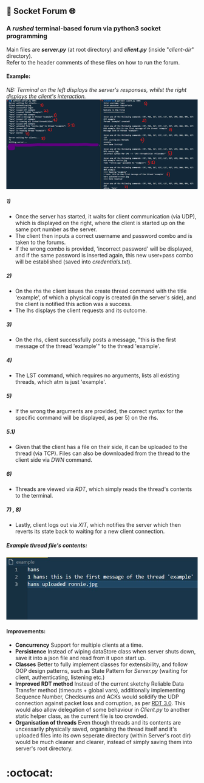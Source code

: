 
## :electric_plug: Socket Forum :globe_with_meridians:

### A *rushed* terminal-based forum via python3 socket programming

Main files are ***server.py*** (at root directory) and ***client.py*** (inside "*client-dir*" directory).   
Refer to the header comments of these files on how to run the forum.

#### Example:
*NB: Terminal on the left displays the server's responses, whilst the right displays the client's interaction.*
<img src='extras/md-images/example-cmds.jpg' />

 ##### 1) 
* Once the server has started, it waits for client communication (via UDP), which is displayed on the right, where the client is started up on the same port number as the server. 
* The client then inputs a correct username and password combo and is taken to the forums. 
* If the wrong combo is provided, 'incorrect password' will be displayed, and if the same password is inserted again, this new user+pass combo will be established (saved into *credentials.txt*).

##### 2)
* On the rhs the client issues the create thread command with the title 'example', of which a physical copy is created (in the server's side), and the client is notified this action was a success. 
* The lhs displays the client requests and its outcome. 

##### 3)
* On the rhs, client successfully posts a message, "this is the first message of the thread 'example'" to the thread 'example'.

##### 4)
* The LST command, which requires no arguments, lists all existing threads, which atm is just 'example'.

##### 5)
* If the wrong the arguments are provided, the correct syntax for the specific command will be displayed, as per 5) on the rhs.

##### 5.1)
* Given that the client has a file on their side, it can be uploaded to the thread (via TCP). Files can also be downloaded from the thread to the client side via *DWN* command. 

##### 6)
* Threads are viewed via *RDT*, which simply reads the thread's contents to the terminal. 

##### 7) , 8)
* Lastly, client logs out via *XIT*, which notifies the server which then reverts its state back to waiting for a new client connection. 

##### Example thread file's contents:
<img src='extras/md-images/example-thread.jpg' />

#### Improvements:
* **Concurrency**
Support for multiple clients at a time.
* **Persistence**
Instead of wiping dataStore class when server shuts down, save it into a json file and read from it upon start up.
* **Classes**
Better to fully implement classes for extensibility, and follow OOP design patterns, such as State Pattern for *Server.py* (waiting for client, authenticating, listening etc.)
* **Improved RDT method**
Instead of the current sketchy Reliable Data Transfer method (timeouts + global vars), additionally implementing Sequence Number, Checksums and ACKs would solidify the UDP connection against packet loss and corruption, as per [RDT 3.0](https://gaia.cs.umass.edu/kurose_ross/interactive/rdt30.php). This would also allow delegation of some behaviour in *Client.py* to another static helper class, as the current file is too crowded.
* **Organisation of threads**
Even though threads and its contents are uncessarily physically saved, organising the thread itself and it's uploaded files into its own seperate directory (within Server's root dir) would be much cleaner and clearer, instead of simply saving them into server's root directory.

# :octocat:
